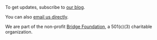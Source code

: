 
To get updates, subscribe to [our blog](https://lives-of-giving.ghost.io/).

You can also [email us directly](mailto:info@LivesOfGifts.org).

We are part of the non-profit [Bridge Foundation](https://bridgefoundation.community/), a 501(c)(3) charitable organization.
